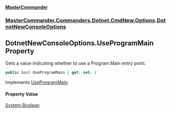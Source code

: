 #### [MasterCommander](MasterCommander.md 'MasterCommander')
### [MasterCommander.Commanders.Dotnet.CmdNew.Options](MasterCommander.Commanders.Dotnet.CmdNew.Options.md 'MasterCommander.Commanders.Dotnet.CmdNew.Options').[DotnetNewConsoleOptions](DotnetNewConsoleOptions.md 'MasterCommander.Commanders.Dotnet.CmdNew.Options.DotnetNewConsoleOptions')

## DotnetNewConsoleOptions.UseProgramMain Property

Gets a value indicating whether to use a Program.Main entry point.

```csharp
public bool UseProgramMain { get; set; }
```

Implements [UseProgramMain](IHasUseProgramMain.UseProgramMain.md 'MasterCommander.Commanders.Dotnet.CmdNew.Abstractions.IHasUseProgramMain.UseProgramMain')

#### Property Value
[System.Boolean](https://docs.microsoft.com/en-us/dotnet/api/System.Boolean 'System.Boolean')
